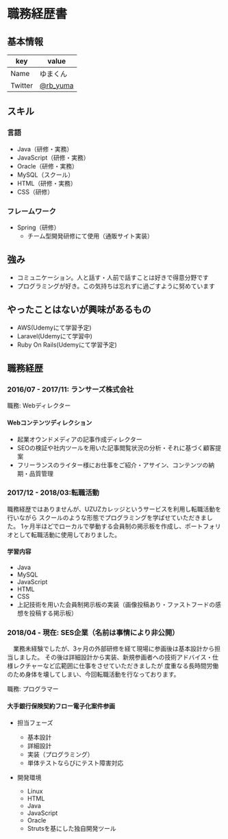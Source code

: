 # 職務経歴書

## 基本情報

|key|value|
|---|-----|
|Name|ゆまくん|
|Twitter|[@rb_yuma](https://twitter.com/rb_yuma)|

## スキル

### 言語

- Java（研修・実務）
- JavaScript（研修・実務）
- Oracle（研修・実務）
- MySQL（スクール）
- HTML（研修・実務）
- CSS（研修）

### フレームワーク

- Spring（研修）
  - チーム型開発研修にて使用（通販サイト実装）

## 強み
- コミュニケーション。人と話す・人前で話すことは好きで得意分野です
- プログラミングが好き。この気持ちは忘れずに過ごすように努めています

## やったことはないが興味があるもの
- AWS(Udemyにて学習予定)
- Laravel(Udemyにて学習中)
- Ruby On Rails(Udemyにて学習予定)

## 職務経歴

### 2016/07 - 2017/11: ランサーズ株式会社
職務: Webディレクター

#### Webコンテンツディレクション
- 起業オウンドメディアの記事作成ディレクター
- SEOの検証や社内ツールを用いた記事閲覧状況の分析・それに基づく顧客提案
- フリーランスのライター様にお仕事をご紹介・アサイン、コンテンツの納期・品質管理

### 2017/12 - 2018/03:転職活動
職務経歴ではありませんが、UZUZカレッジというサービスを利用し転職活動を行いながら
スクールのような形態でプログラミングを学ばせていただきました。
1ヶ月半ほどでローカルで挙動する会員制の掲示板を作成し、ポートフォリオとして転職活動に使用しておりました。

#### 学習内容
- Java
- MySQL
- JavaScript
- HTML
- CSS
- 上記技術を用いた会員制掲示板の実装（画像投稿あり・ファストフードの感想を投稿する掲示板）

### 2018/04 - 現在: SES企業（名前は事情により非公開）
　業務未経験でしたが、3ヶ月の外部研修を経て現場に参画後は基本設計から担当しました。
その後は詳細設計から実装、新規参画者への技術アドバイス・仕様レクチャーなど広範囲に仕事をさせていただきましたが
度重なる長時間労働のため身体を壊してしまい、今回転職活動を行なっております。

職務: プログラマー

#### 大手銀行保険契約フロー電子化案件参画
- 担当フェーズ
  - 基本設計
  - 詳細設計
  - 実装（プログラミング）
  - 単体テストならびにテスト障害対応

- 開発環境
  - Linux
  - HTML
  - Java
  - JavaScript
  - Oracle
  - Strutsを基にした独自開発ツール
